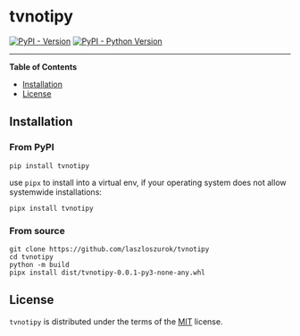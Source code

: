 # tvnotipy

[![PyPI - Version](https://img.shields.io/pypi/v/tvnotipy.svg)](https://pypi.org/project/tvnotipy)
[![PyPI - Python Version](https://img.shields.io/pypi/pyversions/tvnotipy.svg)](https://pypi.org/project/tvnotipy)

-----

**Table of Contents**

- [Installation](#installation)
- [License](#license)

## Installation

### From PyPI

```console
pip install tvnotipy
```
use `pipx` to install into a virtual env, if your operating system does not allow systemwide installations:
```console
pipx install tvnotipy
```

### From source

```console
git clone https://github.com/laszloszurok/tvnotipy
cd tvnotipy
python -m build
pipx install dist/tvnotipy-0.0.1-py3-none-any.whl
```

## License

`tvnotipy` is distributed under the terms of the [MIT](https://spdx.org/licenses/MIT.html) license.
